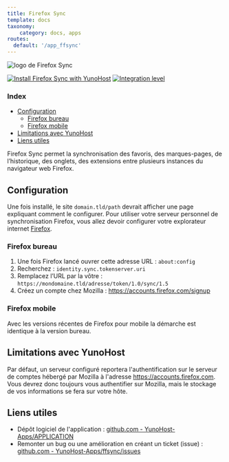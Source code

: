 ```yaml
---
title: Firefox Sync
template: docs
taxonomy:
    category: docs, apps
routes:
  default: '/app_ffsync'
---
```


![logo de Firefox Sync](image://ffsync_logo.png?width=80)

[![Install Firefox Sync with YunoHost](https://install-app.yunohost.org/install-with-yunohost.png)](https://install-app.yunohost.org/?app=ffsync) [![Integration level](https://dash.yunohost.org/integration/ffsync.svg)](https://dash.yunohost.org/appci/app/ffsync)

### Index

- [Configuration](#configuration)
  - [Firefox bureau](#firefox-bureau)
  - [Firefox mobile](#firefox-mobile)
- [Limitations avec YunoHost](#limitations-avec-yunohost)
- [Liens utiles](#liens-utiles)

Firefox Sync permet la synchronisation des favoris, des marques-pages, de l’historique, des onglets, des extensions entre plusieurs instances du navigateur web Firefox.

## Configuration

Une fois installé, le site `domain.tld/path` devrait afficher une page expliquant comment le configurer.
Pour utiliser votre serveur personnel de synchronisation Firefox, vous allez devoir configurer votre explorateur internet [Firefox](https://www.mozilla.org/fr/firefox/new/).

### Firefox bureau

1. Une fois Firefox lancé ouvrer cette adresse URL : `about:config`
2. Recherchez : `identity.sync.tokenserver.uri`
3. Remplacez l’URL par la vôtre : `https://mondomaine.tld/adresse/token/1.0/sync/1.5`
4. Créez un compte chez Mozilla : https://accounts.firefox.com/signup

### Firefox mobile

Avec les versions récentes de Firefox pour mobile la démarche est identique à la version bureau.

## Limitations avec YunoHost

Par défaut, un serveur configuré reportera l'authentification sur le serveur de comptes hébergé par Mozilla à l'adresse https://accounts.firefox.com. Vous devrez donc toujours vous authentifier sur Mozilla, mais le stockage de vos informations se fera sur votre hôte.

## Liens utiles

 + Dépôt logiciel de l'application : [github.com - YunoHost-Apps/APPLICATION](https://github.com/YunoHost-Apps/ffsync_ynh)
 + Remonter un bug ou une amélioration en créant un ticket (issue) : [github.com - YunoHost-Apps/ffsync/issues](https://github.com/YunoHost-Apps/ffsync_ynh/issues)
